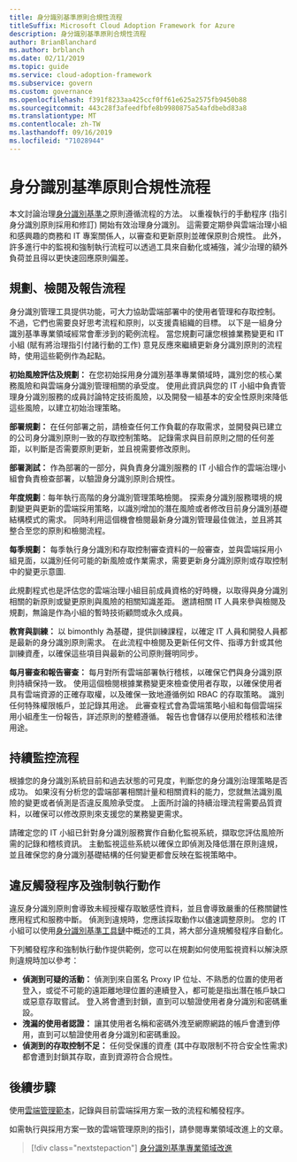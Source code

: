 ```yaml
---
title: 身分識別基準原則合規性流程
titleSuffix: Microsoft Cloud Adoption Framework for Azure
description: 身分識別基準原則合規性流程
author: BrianBlanchard
ms.author: brblanch
ms.date: 02/11/2019
ms.topic: guide
ms.service: cloud-adoption-framework
ms.subservice: govern
ms.custom: governance
ms.openlocfilehash: f391f8233aa425ccf0ff61e625a2575fb9450b88
ms.sourcegitcommit: 443c28f3afeedfbfe8b9980875a54afdbebd83a8
ms.translationtype: MT
ms.contentlocale: zh-TW
ms.lasthandoff: 09/16/2019
ms.locfileid: "71028944"
---
```

# <a name="identity-baseline-policy-compliance-processes"></a>身分識別基準原則合規性流程

本文討論治理[身分識別基準](./index.md)之原則遵循流程的方法。 以重複執行的手動程序 (指引身分識別原則採用和修訂) 開始有效治理身分識別。 這需要定期參與雲端治理小組和感興趣的商務和 IT 專案關係人，以審查和更新原則並確保原則合規性。 此外，許多進行中的監視和強制執行流程可以透過工具來自動化或補強，減少治理的額外負荷並且得以更快速回應原則偏差。

## <a name="planning-review-and-reporting-processes"></a>規劃、檢閱及報告流程

身分識別管理工具提供功能，可大力協助雲端部署中的使用者管理和存取控制。 不過，它們也需要良好思考流程和原則，以支援貴組織的目標。 以下是一組身分識別基準專業領域經常會牽涉到的範例流程。 當您規劃可讓您根據業務變更和 IT 小組 (賦有將治理指引付諸行動的工作) 意見反應來繼續更新身分識別原則的流程時，使用這些範例作為起點。

**初始風險評估及規劃：** 在您初始採用身分識別基準專業領域時，識別您的核心業務風險和與雲端身分識別管理相關的承受度。 使用此資訊與您的 IT 小組中負責管理身分識別服務的成員討論特定技術風險，以及開發一組基本的安全性原則來降低這些風險，以建立初始治理策略。

**部署規劃：** 在任何部署之前，請檢查任何工作負載的存取需求，並開發與已建立的公司身分識別原則一致的存取控制策略。 記錄需求與目前原則之間的任何差距，以判斷是否需要原則更新，並且視需要修改原則。

**部署測試：** 作為部署的一部分，與負責身分識別服務的 IT 小組合作的雲端治理小組會負責檢查部署，以驗證身分識別原則合規性。

**年度規劃**：每年執行高階的身分識別管理策略檢閱。 探索身分識別服務環境的規劃變更與更新的雲端採用策略，以識別增加的潛在風險或者修改目前身分識別基礎結構模式的需求。 同時利用這個機會檢閱最新身分識別管理最佳做法，並且將其整合至您的原則和檢閱流程。

**每季規劃：** 每季執行身分識別和存取控制審查資料的一般審查，並與雲端採用小組見面，以識別任何可能的新風險或作業需求，需要更新身分識別原則或存取控制中的變更示意圖.

此規劃程式也是評估您的雲端治理小組目前成員資格的好時機，以取得與身分識別相關的新原則或變更原則與風險的相關知識差距。 邀請相關 IT 人員來參與檢閱及規劃，無論是作為小組的暫時技術顧問或永久成員。

**教育與訓練：** 以 bimonthly 為基礎，提供訓練課程，以確定 IT 人員和開發人員都是最新的身分識別原則需求。 在此流程中檢閱及更新任何文件、指導方針或其他訓練資產，以確保這些項目與最新的公司原則聲明同步。

**每月審查和報告審查：** 每月對所有雲端部署執行稽核，以確保它們與身分識別原則持續保持一致。 使用這個檢閱根據業務變更來檢查使用者存取，以確保使用者具有雲端資源的正確存取權，以及確保一致地遵循例如 RBAC 的存取策略。 識別任何特殊權限帳戶，並記錄其用途。 此審查程式會為雲端策略小組和每個雲端採用小組產生一份報告，詳述原則的整體遵循。 報告也會儲存以便用於稽核和法律用途。

## <a name="ongoing-monitoring-processes"></a>持續監控流程

根據您的身分識別系統目前和過去狀態的可見度，判斷您的身分識別治理策略是否成功。 如果沒有分析您的雲端部署相關計量和相關資料的能力，您就無法識別風險的變更或者偵測是否違反風險承受度。 上面所討論的持續治理流程需要品質資料，以確保可以修改原則來支援您的業務變更需求。

請確定您的 IT 小組已針對身分識別服務實作自動化監視系統，擷取您評估風險所需的記錄和稽核資訊。 主動監視這些系統以確保立即偵測及降低潛在原則違規，並且確保您的身分識別基礎結構的任何變更都會反映在監視策略中。

## <a name="violation-triggers-and-enforcement-actions"></a>違反觸發程序及強制執行動作

違反身分識別原則會導致未經授權存取敏感性資料，並且會導致嚴重的任務關鍵性應用程式和服務中斷。 偵測到違規時，您應該採取動作以儘速調整原則。 您的 IT 小組可以使用[身分識別基準工具鏈](./toolchain.md)中概述的工具，將大部分違規觸發程序自動化。

下列觸發程序和強制執行動作提供範例，您可以在規劃如何使用監視資料以解決原則違規時加以參考：

- **偵測到可疑的活動：** 偵測到來自匿名 Proxy IP 位址、不熟悉的位置的使用者登入，或從不可能的遠距離地理位置的連續登入，都可能是指出潛在帳戶缺口或惡意存取嘗試。 登入將會遭到封鎖，直到可以驗證使用者身分識別和密碼重設。
- **洩漏的使用者認證：** 讓其使用者名稱和密碼外洩至網際網路的帳戶會遭到停用，直到可以驗證使用者身分識別和密碼重設。
- **偵測到的存取控制不足：** 任何受保護的資產 (其中存取限制不符合安全性需求) 都會遭到封鎖其存取，直到資源符合合規性。

## <a name="next-steps"></a>後續步驟

使用[雲端管理範本](./template.md)，記錄與目前雲端採用方案一致的流程和觸發程序。

如需執行與採用方案一致的雲端管理原則的指引，請參閱專業領域改進上的文章。

> [!div class="nextstepaction"]
> [身分識別基準專業領域改進](./discipline-improvement.md)
